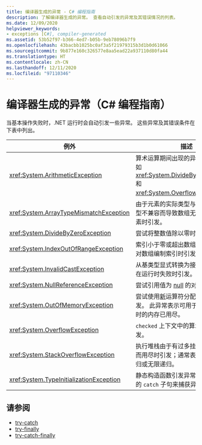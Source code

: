```yaml
---
title: 编译器生成的异常 - C# 编程指南
description: 了解编译器生成的异常。 查看自动引发的异常及其错误情况的列表。
ms.date: 12/09/2020
helpviewer_keywords:
- exceptions [C#], compiler-generated
ms.assetid: 53b52f97-b366-4ed7-b05b-9eb78096b7f9
ms.openlocfilehash: 43bacbb1025bc0af3a5f21979315b3d1b0d61066
ms.sourcegitcommit: 9b877e160c326577e8aa5ead22a937110d80fa44
ms.translationtype: HT
ms.contentlocale: zh-CN
ms.lasthandoff: 12/11/2020
ms.locfileid: "97110346"
---
```

# <a name="compiler-generated-exceptions-c-programming-guide"></a>编译器生成的异常（C# 编程指南）

当基本操作失败时，.NET 运行时会自动引发一些异常。 这些异常及其错误条件在下表中列出。

|例外|描述|
|---------------|-----------------|
|<xref:System.ArithmeticException>|算术运算期间出现的异常的基类，例如 <xref:System.DivideByZeroException> 和 <xref:System.OverflowException>。|
|<xref:System.ArrayTypeMismatchException>|由于元素的实际类型与数组的实际类型不兼容而导致数组无法存储给定元素时引发。|
|<xref:System.DivideByZeroException>|尝试将整数值除以零时引发。|
|<xref:System.IndexOutOfRangeException>|索引小于零或超出数组边界时，尝试对数组编制索引时引发。|
|<xref:System.InvalidCastException>|从基类型显式转换为接口或派生类型在运行时失败时引发。|
|<xref:System.NullReferenceException>|尝试引用值为 [null](../../language-reference/keywords/null.md) 的对象时引发。|
|<xref:System.OutOfMemoryException>|尝试使用[新](../../language-reference/operators/new-operator.md)运算符分配内存失败时引发。 此异常表示可用于公共语言运行时的内存已用尽。|
|<xref:System.OverflowException>|`checked` 上下文中的算术运算溢出时引发。|
|<xref:System.StackOverflowException>|执行堆栈由于有过多挂起的方法调用而用尽时引发；通常表示非常深的递归或无限递归。|
|<xref:System.TypeInitializationException>|静态构造函数引发异常并且没有兼容的 `catch` 子句来捕获异常时引发。|

## <a name="see-also"></a>请参阅

- [try-catch](../../language-reference/keywords/try-catch.md)
- [try-finally](../../language-reference/keywords/try-finally.md)
- [try-catch-finally](../../language-reference/keywords/try-catch-finally.md)
